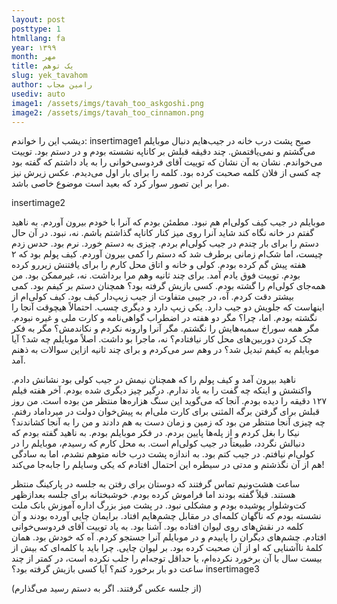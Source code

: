 ```yaml
---
layout: post
posttype: 1
htmllang: fa
year: ۱۳۹۹
month: مهر
title: یک توهم
slug: yek_tavahom
author: رامین مجاب
usediv: auto
image1: /assets/imgs/tavah_too_askgoshi.png
image2: /assets/imgs/tavah_too_cinnamon.png
---
```


دیشب این را خواندم:
insertimage1
صبح پشت درب خانه در جیب‌هایم دنبال موبایلم می‌گشتم و نمی‌یافتمش. چند دقیقه قبلش بر کاناپه نشسته بودم و در دستم بود. توییت می‌خواندم. نشان به آن نشان که توییت آقای فردوسی‌خوانی را به یاد داشتم که گفته بود چه کسی از فلان کلمه صحبت کرده بود. کلمه را برای بار اول می‌دیدم. عکس زیرش نیز مرا بر این تصور سوار کرد که بعید است موضوع خاصی باشد.

insertimage2

موبایلم در جیب کیف کولی‌ام هم نبود. مطمئن بودم که آنرا با خودم بیرون آوردم. به ناهید گفتم در خانه نگاه کند شاید آنرا روی میز کنار کاناپه گذاشتم باشم. نه، نبود. در آن حال دستم را برای بار چندم در جیب کولی‌ام بردم. چیزی به دستم خورد. نرم بود. حدس زدم چیست، اما شک‌ام زمانی برطرف شد که دستم را کمی بیرون آوردم. کیف پولم بود که ۲ هفته پیش گم کرده بودم. کولی و خانه و اتاق محل کارم را برای یافتنش زیررو کرده بودم. توییت فوق یادم آمد. برای چند ثانیه وهم مرا برداشت. نه، غیرممکن بود. من همه‌جای کولی‌ام را گشته بودم. کسی بازیش گرفته بود؟ همچنان دستم بر کیفم بود. کمی بیشتر دقت کردم. آه، در جیبی متفاوت از جیب زیپ‌دار کیف بود. کیف کولی‌ام از اینهاست که جلویش دو جیب دارد. یکی زیپ دارد و دیگری چسب. احتمالاً هیچوقت آنجا را نگشته بودم. اما، چرا؟ مگر دو هفته در اضطراب گواهی‌نامه و کارت ملی و غیره نبودم. مگر همه سوراخ سمبه‌هایش را نگشتم. مگر آنرا وارونه نکردم و نکاندمش؟ مگر به فکر چک کردن دوربین‌های محل کار نیافتادم؟ نه، ماجرا بو داشت. اصلاً موبایلم چه شد؟ آیا موبایلم به کیفم تبدیل شد؟ در وهم سر می‌کردم و برای چند ثانیه ازاین سوالات به ذهنم آمد. 

ناهید بیرون آمد و کیف پولم را که همچنان نیمش در جیب کولی بود نشانش دادم. واکنشش و اینکه چه گفت را به یاد ندارم. درگیر چیز دیگری شده بودم. آخر هفته فیلم ۱۲۷ دقیقه را دیده بودم. آنجا که می‌گوید این سنگ هزاره‌ها منتظر من بوده است. من روز قبلش برای گرفتن برگه المثنی برای کارت ملی‌ام به پیش‌خوان دولت در میرداماد رفتم. چه چیزی آنجا منتظر من بود که زمین و زمان دست به هم دادند و من را به آنجا کشاندند؟ نیکا را بغل کردم و از پله‌ها پایین بردم. در فکر موبایلم بودم. به ناهید گفته بودم که دنبالش نگردد، طبیعتاً در جیب کولی‌ام است. به محل کارم که رسیدم، موبایلم را در کولی‌ام نیافتم. در جیب کتم بود. به اندازه پشت درب خانه متوهم نشدم، اما به سادگی هم از آن نگذشتم و مدتی در سیطره این احتمال افتادم که یکی وسایلم را جابه‌جا می‌کند! 

ساعت هشت‌ونیم تماس گرفتند که دوستان برای رفتن به جلسه در پارکینگ منتظر هستند. قبلاً گفته بودند اما فراموش کرده بودم. خوشبختانه برای جلسه بعدازظهر کت‌وشلوار پوشیده بودم و مشکلی نبود. در پشت میز بزرگ اداره آموزش بانک ملت نشسته بودم که ناگهان کلمه‌ای در مقابل چشم‌هایم افتاد. برایمان چایی آورده بودند و آن کلمه در نقش‌های روی لیوان افتاده بود. آشنا بود. به یاد توییت آقای فردوسی‌خوانی افتادم. چشم‌های دیگران را پاییدم و در موبایلم آنرا جستجو کردم. آه که خودش بود. همان کلمهٔ ناآشنایی که او از آن صحبت کرده بود. بر لیوان چایی. چرا باید با کلمه‌ای که بیش از بیست سال با آن برخورد نکرده‌ام، یا حداقل توجه‌ام را جلب نکرده است، در کمتر از چند ساعت دو بار برخورد کنم؟ آیا کسی بازیش گرفته بود؟
insertimage3

(از جلسه عکس گرفتند. اگر به دستم رسید می‌گذارم)

